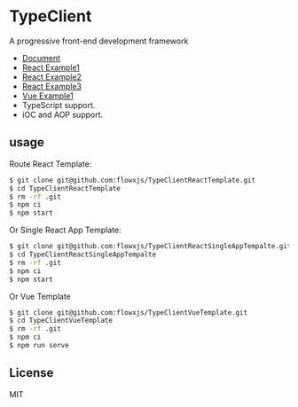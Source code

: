 # TypeClient

A progressive front-end development framework

- [Document](https://flowxjs.github.io/TypeClient)
- [React Example1](https://codesandbox.io/s/github/flowxjs/TypeClientReactTemplate)
- [React Example2](https://codesandbox.io/s/github/flowxjs/TypeClientReactSingleAppTempalte)
- [React Example3](https://codesandbox.io/s/github/flowxjs/TypeClient-Demo-Editor)
- [Vue Example1](https://codesandbox.io/s/github/flowxjs/TypeClientVueTemplate)
- TypeScript support.
- iOC and AOP support.

## usage

Route React Template:

```bash
$ git clone git@github.com:flowxjs/TypeClientReactTemplate.git
$ cd TypeClientReactTemplate
$ rm -rf .git
$ npm ci
$ npm start
```

Or Single React App Template:

```bash
$ git clone git@github.com:flowxjs/TypeClientReactSingleAppTempalte.git
$ cd TypeClientReactSingleAppTempalte
$ rm -rf .git
$ npm ci
$ npm start
```

Or Vue Template

```bash
$ git clone git@github.com:flowxjs/TypeClientVueTemplate.git
$ cd TypeClientVueTemplate
$ rm -rf .git
$ npm ci
$ npm run serve
```


## License

MIT